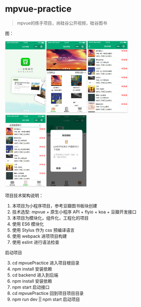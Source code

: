 # mpvue-practice

> mpvue的练手项目，尚硅谷公开视频，硅谷图书
> 

图：

<img src="README.assets/1595049578989.png" alt="1595049578989" style="zoom:33%;" /><img src="README.assets/1595049598397.png" alt="1595049598397" style="zoom:33%;" /><img src="README.assets/1595049611368.png" alt="1595049611368" style="zoom:33%;" /><img src="README.assets/1595049631989.png" alt="1595049631989" style="zoom:33%;" /><img src="README.assets/1595049659565.png" alt="1595049659565" style="zoom:33%;" />





项目技术架构说明：

1. 本项目为小程序项目，参考豆瓣图书板块创建
2. 技术选型: mpvue + 原生小程序 API + flyio + koa + 豆瓣开发接口 
3. 本项目为模块化，组件化，工程化的项目
4. 使用 ES6 模块化
5. 使用 Stylus 作为 css 预编译语言
6. 使用 webpack 进项项目构建
7. 使用 eslint 进行语法检查 



启动项目

3. cd mpvuePractice 进入项目根目录
4. npm install 安装依赖
5. cd backend 进入到后端
4. npm install 安装依赖
5. npm start 启动接口
6. cd mpvuePractice 回到项目项目目录
7. npm run dev || npm start 启动项目 


